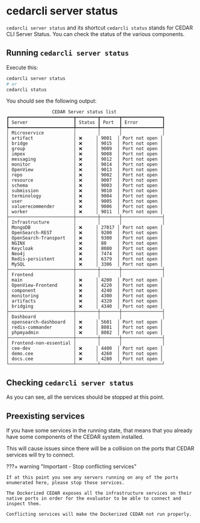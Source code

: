 # cedarcli server status

`cedarcli server status` and its shortcut `cedarcli status` stands for CEDAR CLI Server Status. You can check the status of the various components.

## Running `cedarcli server status`
Execute this: 
```sh
cedarcli server status
# or
cedarcli status
```

You should see the following output:

```
                 CEDAR Server status list
┏━━━━━━━━━━━━━━━━━━━━━━━━┳━━━━━━━━┳━━━━━━━┳━━━━━━━━━━━━━━━┓
┃ Server                 ┃ Status ┃ Port  ┃ Error         ┃
┡━━━━━━━━━━━━━━━━━━━━━━━━╇━━━━━━━━╇━━━━━━━╇━━━━━━━━━━━━━━━┩
│ Microservice           │        │       │               │
│ artifact               │ ❌     │ 9001  │ Port not open │
│ bridge                 │ ❌     │ 9015  │ Port not open │
│ group                  │ ❌     │ 9009  │ Port not open │
│ impex                  │ ❌     │ 9008  │ Port not open │
│ messaging              │ ❌     │ 9012  │ Port not open │
│ monitor                │ ❌     │ 9014  │ Port not open │
│ OpenView               │ ❌     │ 9013  │ Port not open │
│ repo                   │ ❌     │ 9002  │ Port not open │
│ resource               │ ❌     │ 9007  │ Port not open │
│ schema                 │ ❌     │ 9003  │ Port not open │
│ submission             │ ❌     │ 9010  │ Port not open │
│ terminology            │ ❌     │ 9004  │ Port not open │
│ user                   │ ❌     │ 9005  │ Port not open │
│ valuerecommender       │ ❌     │ 9006  │ Port not open │
│ worker                 │ ❌     │ 9011  │ Port not open │
├────────────────────────┼────────┼───────┼───────────────┤
│ Infrastructure         │        │       │               │
│ MongoDB                │ ❌     │ 27017 │ Port not open │
│ OpenSearch-REST        │ ❌     │ 9200  │ Port not open │
│ OpenSearch-Transport   │ ❌     │ 9300  │ Port not open │
│ NGINX                  │ ❌     │ 80    │ Port not open │
│ Keycloak               │ ❌     │ 8080  │ Port not open │
│ Neo4j                  │ ❌     │ 7474  │ Port not open │
│ Redis-persistent       │ ❌     │ 6379  │ Port not open │
│ MySQL                  │ ❌     │ 3306  │ Port not open │
├────────────────────────┼────────┼───────┼───────────────┤
│ Frontend               │        │       │               │
│ main                   │ ❌     │ 4200  │ Port not open │
│ OpenView-Frontend      │ ❌     │ 4220  │ Port not open │
│ component              │ ❌     │ 4240  │ Port not open │
│ monitoring             │ ❌     │ 4300  │ Port not open │
│ artifacts              │ ❌     │ 4320  │ Port not open │
│ bridging               │ ❌     │ 4340  │ Port not open │
├────────────────────────┼────────┼───────┼───────────────┤
│ Dashboard              │        │       │               │
│ opensearch-dashboard   │ ❌     │ 5601  │ Port not open │
│ redis-commander        │ ❌     │ 8081  │ Port not open │
│ phpmyadmin             │ ❌     │ 8082  │ Port not open │
├────────────────────────┼────────┼───────┼───────────────┤
│ Frontend-non-essential │        │       │               │
│ cee-dev                │ ❌     │ 4400  │ Port not open │
│ demo.cee               │ ❌     │ 4260  │ Port not open │
│ docs.cee               │ ❌     │ 4280  │ Port not open │
└────────────────────────┴────────┴───────┴───────────────┘
```

## Checking `cedarcli server status`
As you can see, all the services should be stopped at this point.

## Preexisting services

If you have some services in the running state, that means that you already have some components of the CEDAR system installed.

This will cause issues since there will be a collision on the ports that CEDAR services will try to connect.

???+ warning "Important - Stop conflicting services"
    
    If at this point you see any servers running on any of the ports enumerated here, please stop those services.
    
    The Dockerized CEDAR exposes all the infrastructure services on their native ports in order for the evaluator to be able to connect and inspect them.
    
    Conflicting services will make the Dockerized CEDAR not run properly.

